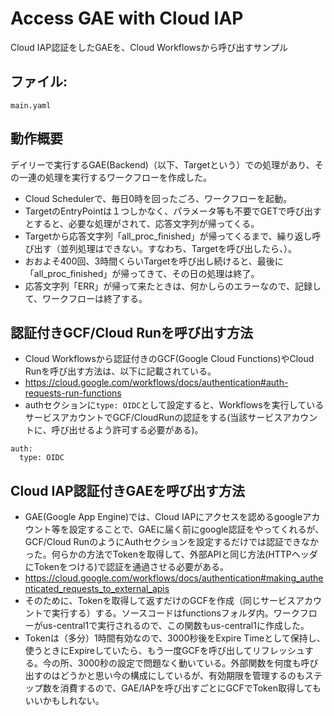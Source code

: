 # Access GAE with Cloud IAP

Cloud IAP認証をしたGAEを、Cloud Workflowsから呼び出すサンプル

## ファイル:
`main.yaml`

## 動作概要
デイリーで実行するGAE(Backend)（以下、Targetという）での処理があり、その一連の処理を実行するワークフローを作成した。
* Cloud Schedulerで、毎日0時を回ったごろ、ワークフローを起動。
* TargetのEntryPointは１つしかなく、パラメータ等も不要でGETで呼び出すとすると、必要な処理がされて、応答文字列が帰ってくる。
* Targetから応答文字列「all_proc_finished」が帰ってくるまで、繰り返し呼び出す（並列処理はできない。すなわち、Targetを呼び出したら、）。
* おおよそ400回、3時間くらいTargetを呼び出し続けると、最後に「all_proc_finished」が帰ってきて、その日の処理は終了。
* 応答文字列「ERR」が帰って来たときは、何かしらのエラーなので、記録して、ワークフローは終了する。

## 認証付きGCF/Cloud Runを呼び出す方法
* Cloud Workflowsから認証付きのGCF(Google Cloud Functions)やCloud Runを呼び出す方法は、以下に記載されている。
* https://cloud.google.com/workflows/docs/authentication#auth-requests-run-functions
* authセクションに`type: OIDC`として設定すると、Workflowsを実行しているサービスアカウントでGCF/CloudRunの認証をする(当該サービスアカウントに、呼び出せるよう許可する必要がある)。
```
auth:
  type: OIDC
```

## Cloud IAP認証付きGAEを呼び出す方法
* GAE(Google App Engine)では、Cloud IAPにアクセスを認めるgoogleアカウント等を設定することで、GAEに届く前にgoogle認証をやってくれるが、GCF/Cloud RunのようにAuthセクションを設定するだけでは認証できなかった。何らかの方法でTokenを取得して、外部APIと同じ方法(HTTPヘッダにTokenをつける)で認証を通過させる必要がある。
* https://cloud.google.com/workflows/docs/authentication#making_authenticated_requests_to_external_apis
* そのために、Tokenを取得して返すだけのGCFを作成（同じサービスアカウントで実行する）する。ソースコードはfunctionsフォルダ内。ワークフローがus-central1で実行されるので、この関数もus-central1に作成した。
* Tokenは（多分）1時間有効なので、3000秒後をExpire Timeとして保持し、使うときにExpireしていたら、もう一度GCFを呼び出してリフレッシュする。今の所、3000秒の設定で問題なく動いている。外部関数を何度も呼び出すのはどうかと思い今の構成にしているが、有効期限を管理するのもステップ数を消費するので、GAE/IAPを呼び出すごとにGCFでToken取得してもいいかもしれない。

